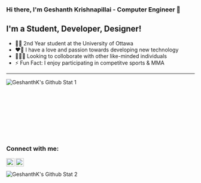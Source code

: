 ### Hi there, I'm Geshanth Krishnapillai - Computer Engineer 👋

## I'm a Student, Developer, Designer!
- 🧑‍🎓 2nd Year student at the University of Ottawa
- ❤️‍🔥 I have a love and passion towards developing new technology
- 🧑‍🤝‍🧑 Looking to colloborate with other like-minded individuals
- ⚡ Fun Fact: I enjoy participating in competitve sports & MMA

---

<img align="left" alt="GeshanthK's Github Stat 1" src="https://github-readme-stats.vercel.app/api?username=GeshanthK&show_icons=true&hide_border=true" /><br>
<br>
<br>
<br>
<br>
<br>
<br>
<br>
<br>


### Connect with me:
[<img align="left" alt="GeshanthK | LinkedIn" width="22px" src="https://upload.wikimedia.org/wikipedia/commons/c/ca/LinkedIn_logo_initials.png" />][linkedin]
[<img align="left" alt="GeshanthK | Instragram" width="22px" src="https://upload.wikimedia.org/wikipedia/commons/thumb/e/e7/Instagram_logo_2016.svg/768px-Instagram_logo_2016.svg.png" />][instagram]

[linkedin]: https://www.linkedin.com/in/geshanth-krishnapillai47/
[instagram]: https://www.instagram.com/gesh.k/


<br>
<br><img align="left" alt="GeshanthK's Github Stat 2" src="https://github-readme-stats.vercel.app/api/top-langs/?username=GeshanthK&show_icons=true&hide_border=true" />
